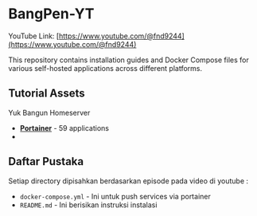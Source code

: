 # BangPen-YT

YouTube Link: [https://www.youtube.com/@fnd9244](https://www.youtube.com/@fnd9244)

This repository contains installation guides and Docker Compose files for various self-hosted applications across different platforms.

## Tutorial Assets
Yuk Bangun Homeserver

- **[Portainer](./portainer/)** - 59 applications
- 
## Daftar Pustaka

Setiap directory dipisahkan berdasarkan episode pada video di youtube :

- `docker-compose.yml` - Ini untuk push services via portainer
- `README.md` - Ini berisikan instruksi instalasi

